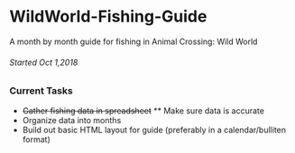 # WildWorld-Fishing-Guide
A month by month guide for fishing in Animal Crossing: Wild World

###### Started Oct 1,2018

### Current Tasks

* ~~Gather fishing data in spreadsheet~~
** Make sure data is accurate
* Organize data into months
* Build out basic HTML layout for guide (preferably in a calendar/bulliten format)
